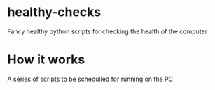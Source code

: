 # healthy-checks

Fancy healthy python scripts for checking the health of the computer

# How it works

A series of scripts to be schedulled for running on the PC
